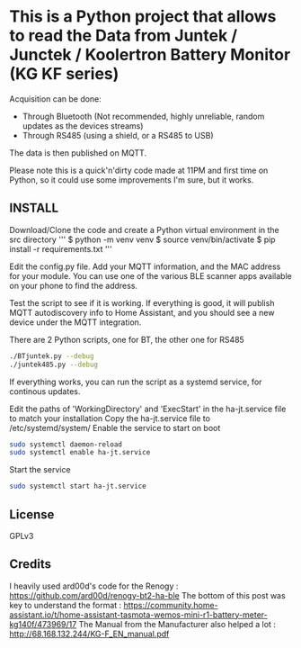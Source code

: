 # This is a Python project that allows to read the Data from Juntek / Junctek / Koolertron Battery Monitor (KG KF series)

Acquisition can be done:

- Through Bluetooth (Not recommended, highly unreliable, random updates as the devices streams)
- Through RS485 (using a shield, or a RS485 to USB)

The data is then published on MQTT.

Please note this is a quick'n'dirty code made at 11PM and first time on Python, so it could use some improvements I'm sure, but it works.

## INSTALL

Download/Clone the code and create a Python virtual environment in the src directory
'''
$ python -m venv venv
$ source venv/bin/activate
$ pip install -r requirements.txt
'''

Edit the config.py file. Add your MQTT information, and the MAC address for your module. You can use one of the various BLE scanner apps available on your phone to find the address.

Test the script to see if it is working. If everything is good, it will publish MQTT autodiscovery info to Home Assistant, and you should see a new device under the MQTT integration.

There are 2 Python scripts, one for BT, the other one for RS485

   ```bash
   ./BTjuntek.py --debug
   ./juntek485.py --debug
   ```

If everything works, you can run the script as a systemd service, for continous updates.

Edit the paths of 'WorkingDirectory' and 'ExecStart' in the ha-jt.service file to match your installation
Copy the ha-jt.service file to /etc/systemd/system/
Enable the service to start on boot

   ```bash
   sudo systemctl daemon-reload
   sudo systemctl enable ha-jt.service
   ```

Start the service

   ```bash
   sudo systemctl start ha-jt.service
   ```

## License

GPLv3

## Credits

I heavily used ard00d's code for the Renogy : <https://github.com/ard00d/renogy-bt2-ha-ble>
The bottom of this post was key to understand the format : <https://community.home-assistant.io/t/home-assistant-tasmota-wemos-mini-r1-battery-meter-kg140f/473969/17>
The Manual from the Manufacturer also helped a lot : <http://68.168.132.244/KG-F_EN_manual.pdf>
